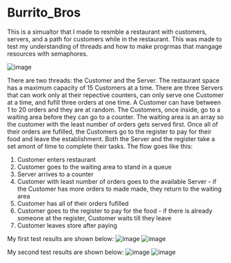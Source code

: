 # Burrito_Bros
This is a simualtor that I made to resmble a restaurant with customers, servers, and a path for customers while in the restaurant. This was made to test my understanding
of threads and how to make progrmas that mangage resources with semaphores.

![image](https://user-images.githubusercontent.com/49008866/177898033-8723401d-4e7c-4962-9933-17a7f10e0ed6.png)

There are two threads: the Customer and the Server. The restaurant space has a maximum capacity of 15 Customers at a time. There are three Servers that can work only at their repective counters, can only serve one Customer at a time, and fufill three orders at one time. A Customer can have between 1 to 20 orders and they are at random. The Customers, once inside, go to a waiting area before they can go to a counter. The waiting area is an array so the customer with the least number of orders gets served first. Once all of their orders are fufilled, the Customers go to the register to pay for their food and leave the establishment. Both the Server and the register take a set amont of time to complete their tasks.
The flow goes like this:
  1) Customer enters restaurant
  2) Customer goes to the waiting area to stand in a queue
  3) Server arrives to a counter
  4) Customer with least number of orders goes to the available Server
    - if the Customer has more orders to made made, they return to the waiting area
  5) Customer has all of their orders fufilled
  6) Customer goes to the register to pay for the food
    - if there is already someone at the register, Customer waits till they leave
   7) Customer leaves store after paying
   
My first test results are shown below:
![image](https://user-images.githubusercontent.com/49008866/177901852-aa8ca76e-101a-4cc8-a5de-24c9dcaa36a7.png)
![image](https://user-images.githubusercontent.com/49008866/177901862-1c5b2028-805f-4e10-95fe-c679a7d92f8a.png)

My second test results are shown below:
![image](https://user-images.githubusercontent.com/49008866/177901887-906179ee-0bd1-47b6-bcca-31fb22272e3f.png)
![image](https://user-images.githubusercontent.com/49008866/177901911-8cdfcc0d-fc24-4d3a-b631-61a725ce5068.png)

  

